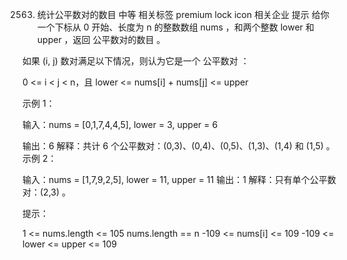 2563. 统计公平数对的数目
中等
相关标签
premium lock icon
相关企业
提示
给你一个下标从 0 开始、长度为 n 的整数数组 nums ，和两个整数 lower 和 upper ，返回 公平数对的数目 。

如果 (i, j) 数对满足以下情况，则认为它是一个 公平数对 ：

0 <= i < j < n，且
lower <= nums[i] + nums[j] <= upper
 

示例 1：

输入：nums = [0,1,7,4,4,5], lower = 3, upper = 6

输出：6
解释：共计 6 个公平数对：(0,3)、(0,4)、(0,5)、(1,3)、(1,4) 和 (1,5) 。
示例 2：

输入：nums = [1,7,9,2,5], lower = 11, upper = 11
输出：1
解释：只有单个公平数对：(2,3) 。
 

提示：

1 <= nums.length <= 105
nums.length == n
-109 <= nums[i] <= 109
-109 <= lower <= upper <= 109
